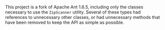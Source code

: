 This project is a fork of Apache Ant 1.6.5, including only the classes
necessary to use the `ZipScanner` utility. Several of these types had
references to unnecessary other classes, or had unnecessary methods
that have been removed to keep the API as simple as possible.